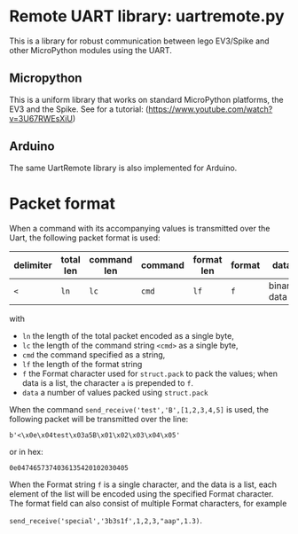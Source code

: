 # Remote UART library: uartremote.py

This is a library for robust communication between lego EV3/Spike and other MicroPython modules using the UART.

## Micropython

This is a uniform library that works on standard MicroPython platforms, the EV3 and the Spike. 
See for a tutorial: (https://www.youtube.com/watch?v=3U67RWEsXiU)

## Arduino

The same UartRemote library is also implemented for Arduino.

# Packet format
When a command with its accompanying values is transmitted over the Uart, the following packet format is used:

|delimiter|total len|command len|command|format len| format| data|delimiter|
|---------|---------|-----------|-------|----------|-------|-----|---------|
| `<`      |  `ln`   | `lc`    | `cmd` | `lf`    | `f` | binary data | `>`|

with
- `ln` the length of the total packet encoded as a single byte,
- `lc` the length of the command string `<cmd>` as a single byte,
- `cmd` the command specified as a string,
- `lf` the length of the format string
- `f` the Format character used for `struct.pack` to pack the values; when data is a list, the character `a` is prepended to `f`.
- `data` a number of values packed using `struct.pack`

When the command
`send_receive('test','B',[1,2,3,4,5]`
is used, the following packet will be transmitted over the line:

```b'<\x0e\x04test\x03a5B\x01\x02\x03\x04\x05'```

or in hex:

```0e0474657374036135420102030405```

When the Format string `f` is a single character, and the data is a list, each element of the list will be encoded using the specified Format character. The format field can also consist of multiple Format characters, for example 

```send_receive('special','3b3s1f',1,2,3,"aap",1.3)```.

